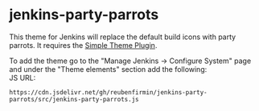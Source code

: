 # jenkins-party-parrots

This theme for Jenkins will replace the default build icons with party parrots.  It requires the [Simple Theme Plugin](https://plugins.jenkins.io/simple-theme-plugin/).

To add the theme go to the "Manage Jenkins -> Configure System" page and under the "Theme elements" section add the following:<br/>
JS URL:

```text
https://cdn.jsdelivr.net/gh/reubenfirmin/jenkins-party-parrots/src/jenkins-party-parrots.js
```
